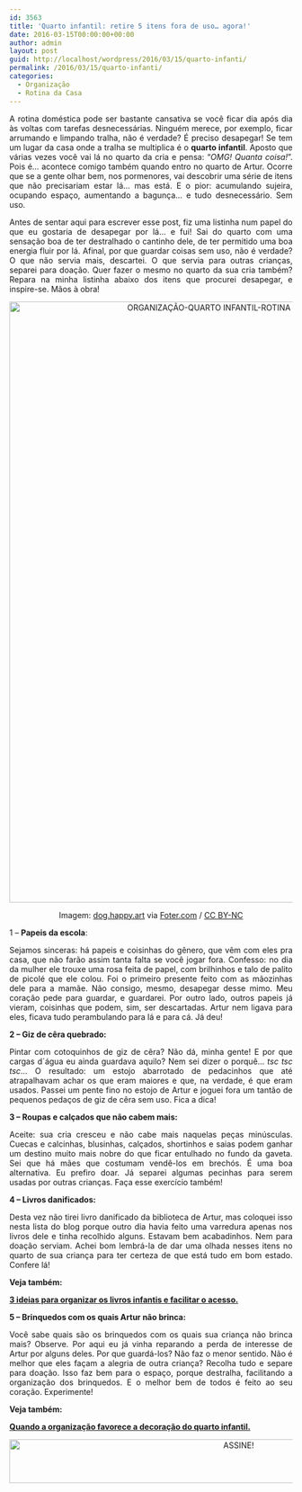 ```yaml
---
id: 3563
title: 'Quarto infantil: retire 5 itens fora de uso… agora!'
date: 2016-03-15T00:00:00+00:00
author: admin
layout: post
guid: http://localhost/wordpress/2016/03/15/quarto-infanti/
permalink: /2016/03/15/quarto-infanti/
categories:
  - Organização
  - Rotina da Casa
---
```

<p align="justify">
  A rotina doméstica pode ser bastante cansativa se você ficar dia após dia às voltas com tarefas desnecessárias. Ninguém merece, por exemplo, ficar arrumando e limpando tralha, não é verdade? É preciso desapegar! Se tem um lugar da casa onde a tralha se multiplica é o <strong>quarto infantil</strong>. Aposto que várias vezes você vai lá no quarto da cria e pensa: “<em>OMG! Quanta coisa!</em>”. Pois é… acontece comigo também quando entro no quarto de Artur. Ocorre que se a gente olhar bem, nos pormenores, vai descobrir uma série de itens que não precisariam estar lá… mas está. E o pior: acumulando sujeira, ocupando espaço, aumentando a bagunça… e tudo desnecessário. Sem uso.
</p>

<p align="justify">
  Antes de sentar aqui para escrever esse post, fiz uma listinha num papel do que eu gostaria de desapegar por lá… e fui! Sai do quarto com uma sensação boa de ter destralhado o cantinho dele, de ter permitido uma boa energia fluir por lá. Afinal, por que guardar coisas sem uso, não é verdade? O que não servia mais, descartei. O que servia para outras crianças, separei para doação. Quer fazer o mesmo no quarto da sua cria também? Repara na minha listinha abaixo dos itens que procurei desapegar, e inspire-se. Mãos à obra!
</p>

<p align="center">
  <img class="alignnone size-full wp-image-12370" src="http://www.trololodemulher.com.br/blog/wp-content/uploads/2016/04/ORGANIZAÇÃO-QUARTO-INFANTIL-ROTINA-DOMESTICA2.jpg" alt="ORGANIZAÇÃO-QUARTO INFANTIL-ROTINA DOMESTICA[2]" width="800" height="1069" />
</p>

<p align="center">
  Imagem: <a href="https://www.flickr.com/photos/8113246@N02/4348488461/" target="_blank">dog.happy.art</a> via <a href="http://foter.com/" target="_blank">Foter.com</a> / <a href="http://creativecommons.org/licenses/by-nc/2.0/" target="_blank">CC BY-NC</a><b></b>
</p>

<p align="justify">
  1 – <strong>Papeis da escola</strong>:
</p>

<p align="justify">
  Sejamos sinceras: há papeis e coisinhas do gênero, que vêm com eles pra casa, que não farão assim tanta falta se você jogar fora. Confesso: no dia da mulher ele trouxe uma rosa feita de papel, com brilhinhos e talo de palito de picolé que ele colou. Foi o primeiro presente feito com as mãozinhas dele para a mamãe. Não consigo, mesmo, desapegar desse mimo. Meu coração pede para guardar, e guardarei. Por outro lado, outros papeis já vieram, coisinhas que podem, sim, ser descartadas. Artur nem ligava para eles, ficava tudo perambulando para lá e para cá. Já deu!
</p>

<p align="justify">
  <strong>2 – Giz de cêra quebrado:</strong>
</p>

<p align="justify">
  Pintar com cotoquinhos de giz de cêra? Não dá, minha gente! E por que cargas d´água eu ainda guardava aquilo? Nem sei dizer o porquê… <em>tsc tsc tsc</em>… O resultado: um estojo abarrotado de pedacinhos que até atrapalhavam achar os que eram maiores e que, na verdade, é que eram usados. Passei um pente fino no estojo de Artur e joguei fora um tantão de pequenos pedaços de giz de cêra sem uso. Fica a dica!
</p>

<p align="justify">
  <strong>3 – Roupas e calçados que não cabem mais:</strong>
</p>

<p align="justify">
  Aceite: sua cria cresceu e não cabe mais naquelas peças minúsculas. Cuecas e calcinhas, blusinhas, calçados, shortinhos e saias podem ganhar um destino muito mais nobre do que ficar entulhado no fundo da gaveta. Sei que há mães que costumam vendê-los em brechós. É uma boa alternativa. Eu prefiro doar. Já separei algumas pecinhas para serem usadas por outras crianças. Faça esse exercício também!
</p>

<p align="justify">
  <strong>4 – Livros danificados:</strong>
</p>

<p align="justify">
  Desta vez não tirei livro danificado da biblioteca de Artur, mas coloquei isso nesta lista do blog porque outro dia havia feito uma varredura apenas nos livros dele e tinha recolhido alguns. Estavam bem acabadinhos. Nem para doação serviam. Achei bom lembrá-la de dar uma olhada nesses itens no quarto de sua criança para ter certeza de que está tudo em bom estado. Confere lá!
</p>

<p align="justify">
  <strong>Veja também:</strong>
</p>

<p align="justify">
  <a href="http://www.trololodemulher.com.br/2014/10/03/decoracao-infantil/" target="_blank"><strong>3 ideias para organizar os livros infantis e facilitar o acesso.</strong></a>
</p>

<p align="justify">
  <strong>5 – Brinquedos com os quais Artur não brinca:</strong>
</p>

<p align="justify">
  Você sabe quais são os brinquedos com os quais sua criança não brinca mais? Observe. Por aqui eu já vinha reparando a perda de interesse de Artur por alguns deles. Por que guardá-los? Não faz o menor sentido. Não é melhor que eles façam a alegria de outra criança? Recolha tudo e separe para doação. Isso faz bem para o espaço, porque destralha, facilitando a organização dos brinquedos. E o melhor bem de todos é feito ao seu coração. Experimente!
</p>

<p align="justify">
  <strong>Veja também:</strong>
</p>

<p align="justify">
  <a href="http://www.trololodemulher.com.br/2012/07/25/organizacao-quarto-infantil/" target="_blank"><strong>Quando a organização favorece a decoração do quarto infantil.</strong></a>
</p>

<p align="center">
  <a href="http://feedburner.google.com/fb/a/mailverify?uri=blogBichaFemea&loc=en_US" target="_blank"><img class="alignnone size-full wp-image-10439" src="http://www.trololodemulher.com.br/blog/wp-content/uploads/2014/09/ASSINE.png" alt="ASSINE!" width="800" height="78" /></a>
</p>

<p align="justify">